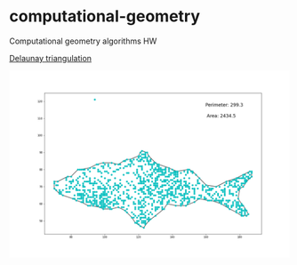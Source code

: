 # computational-geometry

Computational geometry algorithms HW 

[Delaunay triangulation](./lab2_grishanov.ipynb)

<p align="center">
  <img src="img/delaunay.png">
</p>
